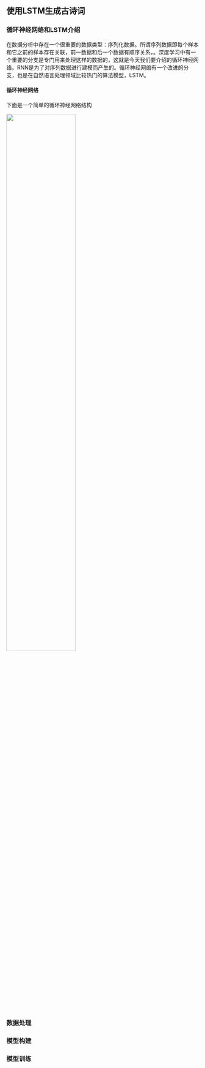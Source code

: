 
## 使用LSTM生成古诗词
### 循环神经网络和LSTM介绍
在数据分析中存在一个很重要的数据类型：序列化数据。所谓序列数据即每个样本和它之前的样本存在关联，前一数据和后一个数据有顺序关系，。深度学习中有一个重要的分支是专门用来处理这样的数据的，这就是今天我们要介绍的循环神经网络。RNN是为了对序列数据进行建模而产生的。循环神经网络有一个改进的分支，也是在自然语言处理领域比较热门的算法模型，LSTM。
#### 循环神经网络
下面是一个简单的循环神经网络结构

<img src='https://ws4.sinaimg.cn/large/006tNc79gy1fzilit1k9bj30j40hmaan.jpg' width=60% height=60% >


### 数据处理

### 模型构建

### 模型训练
